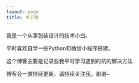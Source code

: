 ```yaml
---
layout: page
title: 关于我 
---
```


我是一个从事包装设计的技术小白。

平时喜欢自学一些Python和微信小程序搭建。

这个博客主要是记录些我平时学习遇到的坑的解决方法


博客会一直持续更新，请持续关注我，谢谢~




